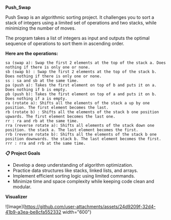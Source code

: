 __Push_Swap__

Push Swap is an algorithmic sorting project. It challenges you to sort a stack of integers 
using a limited set of operations and two stacks, while minimizing the number of moves.

The program takes a list of integers as input and outputs the optimal sequence of operations to sort them in ascending order.

__Here are the operations:__

    sa (swap a): Swap the first 2 elements at the top of the stack a. Does nothing if there is only one or none. 
    sb (swap b) : Swap the first 2 elements at the top of the stack b. Does nothing if there is only one or none. 
    ss : sa and sb at the same time. 
    pa (push a): Takes the first element on top of b and puts it on a. Does nothing if b is empty. 
    pb (push b): Takes the first element on top of a and puts it on b. Does nothing if a is empty. 
    ra (rotate a): Shifts all the elements of the stack a up by one position. The first element becomes the last. 
    rb (rotate b) : Shifts all the elements of the stack b one position upwards. The first element becomes the last one. 
    rr : ra and rb at the same time. 
    rra (reverse rotate a): Shifts all elements of the stack down one position. the stack a. The last element becomes the first. 
    rrb (reverse rotate b): Shifts all the elements of the stack b one position downwards. the stack b. The last element becomes the first. 
    rrr : rra and rrb at the same time.
    
__📋 Project Goals__

  - Develop a deep understanding of algorithm optimization.
  - Practice data structures like stacks, linked lists, and arrays.
  - Implement efficient sorting logic using limited commands.
  - Minimize time and space complexity while keeping code clean and modular.


__Visualizer__

![Image](https://github.com/user-attachments/assets/24d9209f-32d4-41b9-a3ea-be8cfa552332 width="600")
